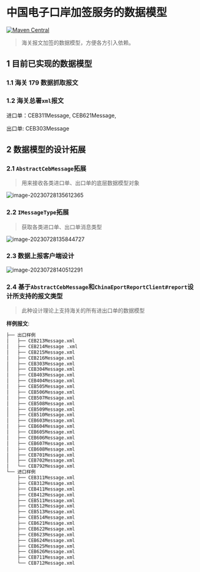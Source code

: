 # 中国电子口岸加签服务的数据模型

[![Maven Central](https://img.shields.io/maven-central/v/io.github.weasley-j/chinaport-data-signature-data-model)](https://search.maven.org/artifact/io.github.weasley-j/chinaport-data-signature-data-model)

> 海关报文加签的数据模型，方便各方引入依赖。

## 1 目前已实现的数据模型

### 1.1 海关 179 数据抓取报文

### 1.2 海关总署`xml`报文

进口单：CEB311Message, CEB621Message,

出口单:  CEB303Message



## 2 数据模型的设计拓展

### 2.1 `AbstractCebMessage`拓展

> 用来接收各类进口单、出口单的底层数据模型对象

![image-20230728135612365](https://weasley.oss-cn-shanghai.aliyuncs.com/Photos/image-20230728135612365.png)

### 2.2 `IMessageType`拓展

> 获取各类进口单、出口单消息类型

![image-20230728135844727](https://weasley.oss-cn-shanghai.aliyuncs.com/Photos/image-20230728135844727.png)

### 2.3 数据上报客户端设计

![image-20230728140512291](https://weasley.oss-cn-shanghai.aliyuncs.com/Photos/image-20230728140512291.png)

### 2.4 基于`AbstractCebMessage`和`ChinaEportReportClient#report`设计所支持的报文类型

> 此种设计理论上支持海关的所有进出口单的数据模型

**样例报文**:

```tex
├── 出口样例
│   ├── CEB213Message.xml
│   ├── CEB214Message .xml
│   ├── CEB215Message.xml
│   ├── CEB216Message.xml
│   ├── CEB303Message.xml
│   ├── CEB304Message.xml
│   ├── CEB403Message.xml
│   ├── CEB404Message.xml
│   ├── CEB505Message.xml
│   ├── CEB506Message.xml
│   ├── CEB507Message.xml
│   ├── CEB508Message.xml
│   ├── CEB509Message.xml
│   ├── CEB510Message.xml
│   ├── CEB603Message.xml
│   ├── CEB604Message.xml
│   ├── CEB605Message.xml
│   ├── CEB606Message.xml
│   ├── CEB607Message.xml
│   ├── CEB608Message.xml
│   ├── CEB701Message.xml
│   ├── CEB702Message.xml
│   └── CEB792Message.xml
└── 进口样例
    ├── CEB311Message.xml
    ├── CEB312Message.xml
    ├── CEB411Message.xml
    ├── CEB412Message.xml
    ├── CEB511Message.xml
    ├── CEB512Message.xml
    ├── CEB513Message.xml
    ├── CEB514Message.xml
    ├── CEB621Message.xml
    ├── CEB622Message.xml
    ├── CEB623Message.xml
    ├── CEB624Message.xml
    ├── CEB625Message.xml
    ├── CEB626Message.xml
    ├── CEB711Message.xml
    └── CEB712Message.xml
```



